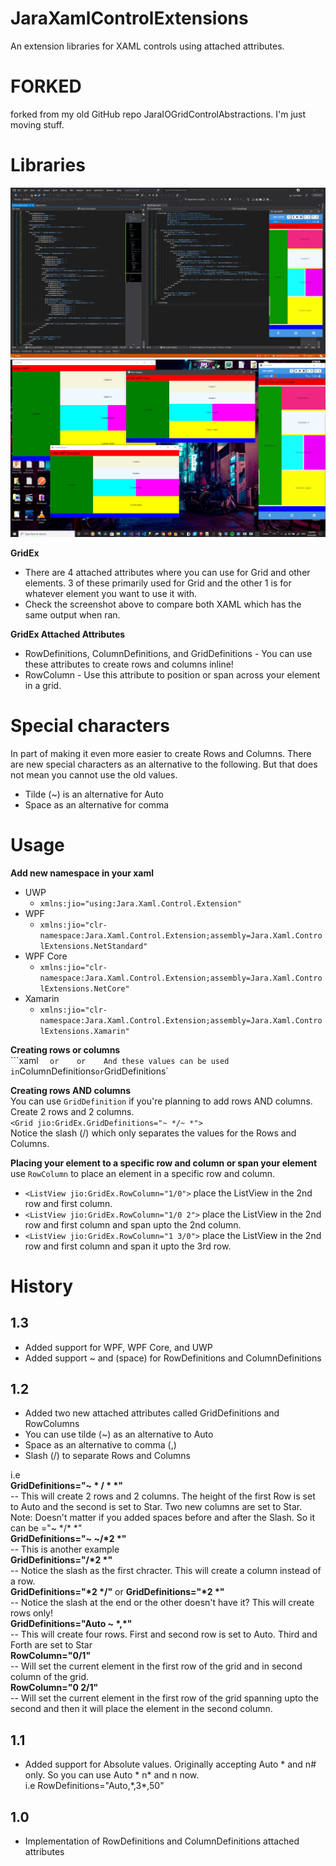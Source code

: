 # JaraXamlControlExtensions
An extension libraries for XAML controls using attached attributes.

# FORKED
forked from my old GitHub repo JaraIOGridControlAbstractions. I'm just moving stuff.

# Libraries
![](https://raw.githubusercontent.com/jaysonragasa/jaraimages/master/JaraXamlControlExtensions/2020-04-16_1543.png)  
![](https://raw.githubusercontent.com/jaysonragasa/jaraimages/master/JaraXamlControlExtensions/2020-04-16_1636.png)  

**GridEx**  
* There are 4 attached attributes where you can use for Grid and other elements. 3 of these primarily used for Grid and the other 1 is for whatever element you want to use it with.  
* Check the screenshot above to compare both XAML which has the same output when ran.

**GridEx Attached Attributes**  
* RowDefinitions, ColumnDefinitions, and GridDefinitions - You can use these attributes to create rows and columns inline!
* RowColumn - Use this attribute to position or span across your element in a grid.  

# Special characters  
In part of making it even more easier to create Rows and Columns. There are new special characters as an alternative to the following. But that does not mean you cannot use the old values.
* Tilde (~) is an alternative for Auto
* Space as an alternative for comma 
  
# Usage
**Add new namespace in your xaml**  
* UWP
  * `xmlns:jio="using:Jara.Xaml.Control.Extension"`
* WPF
  * `xmlns:jio="clr-namespace:Jara.Xaml.Control.Extension;assembly=Jara.Xaml.ControlExtensions.NetStandard"`
* WPF Core
  * `xmlns:jio="clr-namespace:Jara.Xaml.Control.Extension;assembly=Jara.Xaml.ControlExtensions.NetCore"`
* Xamarin
  * `xmlns:jio="clr-namespace:Jara.Xaml.Control.Extension;assembly=Jara.Xaml.ControlExtensions.Xamarin"`
  
**Creating rows or columns**  
```xaml <Grid jio:GridEx.RowDefinitions="Auto,*,2*,50,Auto">`  
or  
`<Grid jio:GridEx.RowDefinitions="Auto * 2* 50 auto">`  
or  
`<Grid jio:GridEx.RowDefinitions="~ * 2* 50 ~">`  
And these values can be used in `ColumnDefinitions` or `GridDefinitions`
  
**Creating rows AND columns**  
You can use `GridDefinition` if you're planning to add rows AND columns.  
Create 2 rows and 2 columns.  
`<Grid jio:GridEx.GridDefinitions="~ */~ *">`  
Notice the slash (/) which only separates the values for the Rows and Columns.  
  
**Placing your element to a specific row and column or span your element**  
use `RowColumn` to place an element in a specific row and column.  
* `<ListView jio:GridEx.RowColumn="1/0">` place the ListView  in the 2nd row and first column.  
* `<ListView jio:GridEx.RowColumn="1/0 2">` place the ListView in the 2nd row and first column and span upto the 2nd column.  
* `<ListView jio:GridEx.RowColumn="1 3/0">` place the ListView in the 2nd row and first column and span it upto the 3rd row.   

# History
## 1.3
* Added support for WPF, WPF Core, and UWP
* Added support ~ and (space) for RowDefinitions and ColumnDefinitions
  
## 1.2
* Added two new attached attributes called GridDefinitions and RowColumns
* You can use tilde (~) as an alternative to Auto
* Space as an alternative to comma (,)
* Slash (/) to separate Rows and Columns

i.e  
**GridDefinitions="~ \* / \* \*"**  
-- This will create 2 rows and 2 columns. The height of the first Row is set to Auto and the second is set to Star. Two new columns are set to Star. Note: Doesn't matter if you added spaces before and after the Slash. So it can be ="~ \*/\* \*"  
**GridDefinitions="~ ~/\*2 \*"**  
-- This is another example  
**GridDefinitions="/\*2 \*"**  
-- Notice the slash as the first chracter. This will create a column instead of a row.  
**GridDefinitions="\*2 \*/"**  or **GridDefinitions="\*2 \*"**  
-- Notice the slash at the end or the other doesn't have it? This will create rows only!  
**GridDefinitions="Auto ~ \*,\*"**  
-- This will create four rows. First and second row is set to Auto. Third and Forth are set to Star  
**RowColumn="0/1"**  
-- Will set the current element in the first row of the grid and in second column of the grid.  
**RowColumn="0 2/1"**  
-- Will set the current element in the first row of the grid spanning upto the second and then it will place the element in the second column.

## 1.1
* Added support for Absolute values. Originally accepting Auto * and n# only. So you can use Auto * n* and n now.  
i.e RowDefinitions="Auto,\*,3*,50"

## 1.0
* Implementation of RowDefinitions and ColumnDefinitions attached attributes
